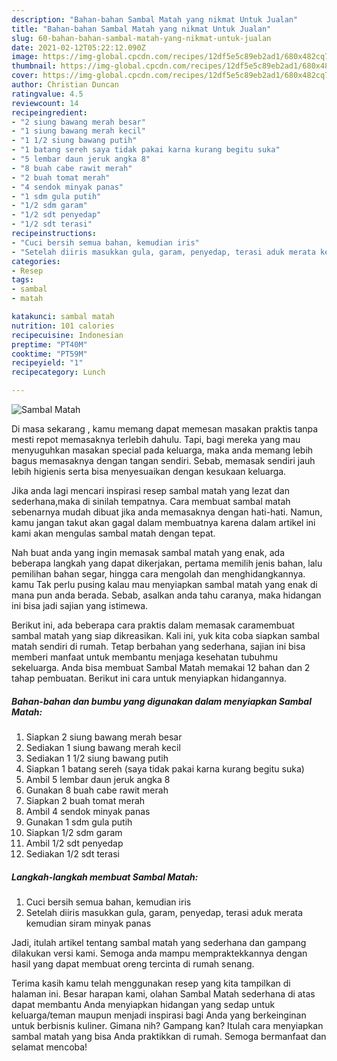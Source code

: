 ```yaml
---
description: "Bahan-bahan Sambal Matah yang nikmat Untuk Jualan"
title: "Bahan-bahan Sambal Matah yang nikmat Untuk Jualan"
slug: 60-bahan-bahan-sambal-matah-yang-nikmat-untuk-jualan
date: 2021-02-12T05:22:12.090Z
image: https://img-global.cpcdn.com/recipes/12df5e5c89eb2ad1/680x482cq70/sambal-matah-foto-resep-utama.jpg
thumbnail: https://img-global.cpcdn.com/recipes/12df5e5c89eb2ad1/680x482cq70/sambal-matah-foto-resep-utama.jpg
cover: https://img-global.cpcdn.com/recipes/12df5e5c89eb2ad1/680x482cq70/sambal-matah-foto-resep-utama.jpg
author: Christian Duncan
ratingvalue: 4.5
reviewcount: 14
recipeingredient:
- "2 siung bawang merah besar"
- "1 siung bawang merah kecil"
- "1 1/2 siung bawang putih"
- "1 batang sereh saya tidak pakai karna kurang begitu suka"
- "5 lembar daun jeruk angka 8"
- "8 buah cabe rawit merah"
- "2 buah tomat merah"
- "4 sendok minyak panas"
- "1 sdm gula putih"
- "1/2 sdm garam"
- "1/2 sdt penyedap"
- "1/2 sdt terasi"
recipeinstructions:
- "Cuci bersih semua bahan, kemudian iris"
- "Setelah diiris masukkan gula, garam, penyedap, terasi aduk merata kemudian siram minyak panas"
categories:
- Resep
tags:
- sambal
- matah

katakunci: sambal matah 
nutrition: 101 calories
recipecuisine: Indonesian
preptime: "PT40M"
cooktime: "PT59M"
recipeyield: "1"
recipecategory: Lunch

---
```



![Sambal Matah](https://img-global.cpcdn.com/recipes/12df5e5c89eb2ad1/680x482cq70/sambal-matah-foto-resep-utama.jpg)

Di masa  sekarang , kamu memang dapat memesan masakan praktis tanpa mesti repot memasaknya terlebih dahulu. Tapi, bagi mereka yang mau menyuguhkan masakan special pada keluarga, maka anda memang lebih bagus memasaknya dengan tangan sendiri. Sebab, memasak sendiri jauh lebih higienis serta bisa menyesuaikan dengan kesukaan keluarga.

Jika anda lagi mencari inspirasi resep sambal matah yang lezat dan sederhana,maka di sinilah tempatnya. Cara membuat sambal matah  sebenarnya mudah dibuat jika anda memasaknya dengan hati-hati. Namun, kamu jangan takut akan gagal dalam membuatnya 
karena dalam artikel ini kami akan mengulas sambal matah dengan tepat.  



Nah buat anda yang ingin memasak sambal matah yang enak, ada beberapa langkah yang dapat dikerjakan, pertama memilih jenis bahan, lalu pemilihan bahan segar, hingga cara mengolah dan menghidangkannya. kamu Tak perlu pusing kalau mau menyiapkan sambal matah yang enak di mana pun anda berada. Sebab, asalkan anda  tahu caranya, maka hidangan ini bisa jadi sajian yang istimewa.

Berikut ini, ada beberapa cara praktis  dalam memasak caramembuat sambal matah yang siap dikreasikan. Kali ini, yuk kita coba siapkan sambal matah sendiri di rumah. Tetap berbahan yang sederhana, sajian ini bisa memberi manfaat untuk membantu menjaga kesehatan tubuhmu sekeluarga. Anda bisa membuat Sambal Matah memakai 12 bahan dan 2 tahap pembuatan. Berikut ini cara untuk menyiapkan hidangannya.

<!--inarticleads1-->

##### Bahan-bahan dan bumbu yang digunakan dalam menyiapkan Sambal Matah:

1. Siapkan 2 siung bawang merah besar
1. Sediakan 1 siung bawang merah kecil
1. Sediakan 1 1/2 siung bawang putih
1. Siapkan 1 batang sereh (saya tidak pakai karna kurang begitu suka)
1. Ambil 5 lembar daun jeruk angka 8
1. Gunakan 8 buah cabe rawit merah
1. Siapkan 2 buah tomat merah
1. Ambil 4 sendok minyak panas
1. Gunakan 1 sdm gula putih
1. Siapkan 1/2 sdm garam
1. Ambil 1/2 sdt penyedap
1. Sediakan 1/2 sdt terasi




<!--inarticleads2-->

##### Langkah-langkah membuat Sambal Matah:

1. Cuci bersih semua bahan, kemudian iris
1. Setelah diiris masukkan gula, garam, penyedap, terasi aduk merata kemudian siram minyak panas




Jadi, itulah artikel tentang  sambal matah  yang sederhana dan gampang dilakukan versi kami. Semoga anda mampu mempraktekkannya dengan hasil yang dapat membuat oreng tercinta di rumah senang. 

Terima kasih kamu telah menggunakan resep yang kita tampilkan di halaman ini. Besar harapan kami, olahan  Sambal Matah sederhana di atas dapat membantu Anda menyiapkan hidangan yang sedap untuk keluarga/teman maupun menjadi inspirasi bagi Anda yang berkeinginan untuk berbisnis kuliner. Gimana nih? Gampang kan? Itulah cara menyiapkan sambal matah yang bisa Anda praktikkan di rumah. Semoga bermanfaat dan selamat mencoba!

